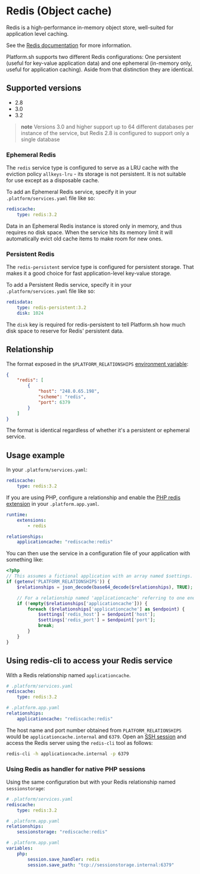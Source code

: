 # Redis (Object cache)

Redis is a high-performance in-memory object store, well-suited for application level caching.

See the [Redis documentation](https://redis.io/documentation) for more information.

Platform.sh supports two different Redis configurations: One persistent (useful for key-value application data) and one ephemeral (in-memory only, useful for application caching).  Aside from that distinction they are identical.

## Supported versions

* 2.8
* 3.0
* 3.2

> **note**
> Versions 3.0 and higher support up to 64 different databases per instance of the service, but Redis 2.8 is configured to support only a single database

### Ephemeral Redis

The `redis` service type is configured to serve as a LRU cache with the eviction policy `allkeys-lru` - its storage is not persistent.  It is not suitable for use except as a disposable cache.

To add an Ephemeral Redis service, specify it in your `.platform/services.yaml` file like so:

```yaml
rediscache:
    type: redis:3.2
```

Data in an Ephemeral Redis instance is stored only in memory, and thus requires no disk space.  When the service hits its memory limit it will automatically evict old cache items to make room for new ones.

### Persistent Redis

The `redis-persistent` service type is configured for persistent storage. That makes it a good choice for fast application-level key-value storage.

To add a Persistent Redis service, specify it in your `.platform/services.yaml` file like so:

```yaml
redisdata:
    type: redis-persistent:3.2
    disk: 1024
```

The `disk` key is required for redis-persistent to tell Platform.sh how much disk space to reserve for Redis' persistent data.

## Relationship

The format exposed in the ``$PLATFORM_RELATIONSHIPS`` [environment variable](/development/variables.md#platformsh-provided-variables):

```json
{
    "redis": [
        {
            "host": "248.0.65.198",
            "scheme": "redis",
            "port": 6379
        }
    ]
}
```

The format is identical regardless of whether it's a persistent or ephemeral service.

## Usage example

In your ``.platform/services.yaml``:

```yaml
rediscache:
    type: redis:3.2
```

If you are using PHP, configure a relationship and enable the [PHP redis extension](/languages/php/extensions.md) in your `.platform.app.yaml`.

```yaml
runtime:
    extensions:
        - redis

relationships:
    applicationcache: "rediscache:redis"
```

You can then use the service in a configuration file of your application with something like:

```php
<?php
// This assumes a fictional application with an array named $settings.
if (getenv('PLATFORM_RELATIONSHIPS')) {
	$relationships = json_decode(base64_decode($relationships), TRUE);

	// For a relationship named 'applicationcache' referring to one endpoint.
	if (!empty($relationships['applicationcache'])) {
		foreach ($relationships['applicationcache'] as $endpoint) {
			$settings['redis_host'] = $endpoint['host'];
			$settings['redis_port'] = $endpoint['port'];
			break;
		}
	}
}
```

## Using redis-cli to access your Redis service

With a Redis relationship named `applicationcache`.

```yaml
# .platform/services.yaml
rediscache:
    type: redis:3.2
```

```yaml
# .platform.app.yaml
relationships:
    applicationcache: "rediscache:redis"
```

The host name and port number obtained from `PLATFORM_RELATIONSHIPS` would be `applicationcache.internal` and `6379`. Open an [SSH session](/development/ssh.md) and access the Redis server using the `redis-cli` tool as follows:

```bash
redis-cli -h applicationcache.internal -p 6379
```

### Using Redis as handler for native PHP sessions

Using the same configuration but with your Redis relationship named `sessionstorage`:

```yaml
# .platform/services.yaml
rediscache:
    type: redis:3.2
```

```yaml
# .platform.app.yaml
relationships:
    sessionstorage: "rediscache:redis"
```

```yaml
# .platform.app.yaml
variables:
    php:
        session.save_handler: redis
        session.save_path: "tcp://sessionstorage.internal:6379"
```
